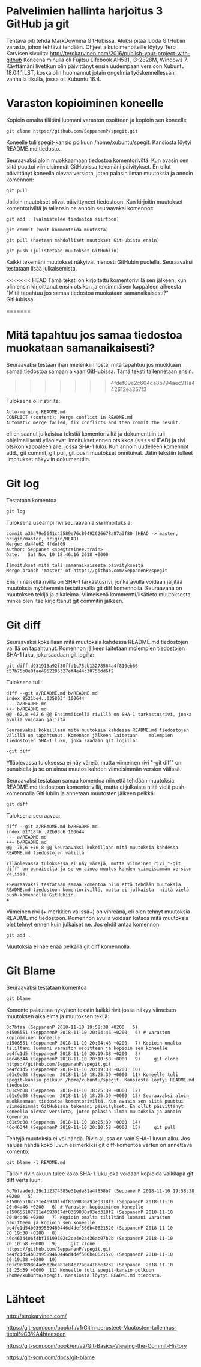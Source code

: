 # Palvelimien hallinta harjoitus 3 GitHub ja git
Tehtävä piti tehdä MarkDownina GitHubissa. Aluksi pitää luoda GitHubiin varasto, johon tehtävä tehdään. Ohjeet alkutoimenpiteille löytyy Tero Karvisen sivuilta:
http://terokarvinen.com/2016/publish-your-project-with-github
Koneena minulla oli Fujitsu Lifebook  AH531, i3-2328M, Windows 7. Käyttämäni livetikun olin päivittänyt ensin uudempaan versioon Xubuntu 18.04.1 LST, koska olin huomannut jotain ongelmia työskennellessäni vanhalla tikulla, jossa oli Xubuntu 16.4.

# Varaston kopioiminen koneelle
Kopioin omalta tililtäni luomani varaston osoitteen ja kopioin sen koneelle

    git clone https://github.com/SeppanenP/spegit.git

Koneelle tuli spegit-kansio polkuun /home/xubuntu/spegit. Kansiosta löytyi README.md tiedosto.

Seuraavaksi aloin muokkaamaan tiedostoa komentoriviltä. Kun avasin sen siitä puuttui viimeisimmät GitHubissa tekemäni päivitykset. En ollut päivittänyt koneella olevaa versiota, joten palasin ilman muutoksia ja annoin komennon:

    git pull

Jolloin muutokset olivat päivittyneet tiedostoon. Kun kirjoitin muutokset komentoriviltä ja tallensin ne annoin seuraavaksi komennot:

    git add . (valmistelee tiedoston siirtoon)
 
    git commit (voit kommentoida muutosta)
 
    git pull (haetaan mahdolliset muutokset GitHubista ensin)
 
    git push (julistetaan muutokset GitHubiin)

Kaikki tekemäni muutokset näkyivät hienosti GitHubin puolella. Seuraavaksi testataan lisää julkaisemista.

<<<<<<< HEAD
Tämä teksti on kirjoitettu komentorivillä sen jälkeen, kun olin ensin kirjoittanut ensin otsikon ja ensimmäisen kappaleen aiheesta "Mitä tapahtuu jos samaa tiedostoa muokataan samanaikaisesti?" GitHubissa.

=======
# Mitä tapahtuu jos samaa tiedostoa muokataan samanaikaisesti?

Seuraavaksi testaan ihan mielenkiinnosta, mitä tapahtuu jos muokkaan samaa tiedostoa samaan aikaan GitHubissa. Tämä teksti tallennetaan ensin.
>>>>>>> 4fdef09e2c604ca8b794aec911a442612ea357f3

Tuloksena oli ristiriita:

    Auto-merging README.md
    CONFLICT (content): Merge conflict in README.md
    Automatic merge failed; fix conflicts and then commit the result.

eli en saanut julkaistua tekstiä komentoriviltä ja dokumenttiin tuli ohjelmallisesti ylläolevat ilmoitukset ennen otsikkoa (<<<<<HEAD) ja rivi otsikon kappaleen alle, jossa SHA-1 luku. Kun annoin uudelleen komennot add., git commit, git pull, git push muutokset onnituivat. Jätin tekstiin tulleet ilmoitukset näkyviin dokumenttiin.

# Git log

Testataan komentoa

    git log

Tuloksena useampi rivi seuraavanlaisia ilmoituksia:

    commit a36a79e5641c43589e76c80492626678a87a3f80 (HEAD -> master, origin/master, origin/HEAD)
    Merge: da44e62 4fdef09
    Author: Seppanen <spe@trainee.train>
    Date:   Sat Nov 10 18:46:16 2018 +0000

    Ilmoitukset mitä tuli samanaikaisesta päivityksestä
    Merge branch 'master' of https://github.com/SeppanenP/spegit

Ensimmäisellä rivillä on SHA-1 tarkastusrivi, jonka avulla voidaan jäljitää muutoksia myöhemmin testattavalla git diff komennolla. Seuraavana on muutoksen tekijä ja aikaleima. Viimeisenä kommentti/lisätieto muutoksesta, minkä olen itse kirjoittanut git commitin jälkeen.

# Git diff

Seuraavaksi kokeillaan mitä muutoksia kahdessa README.md tiedostojen välillä on tapahtunut. Komennon jälkeen laitetaan molempien tiedostojen SHA-1 luku, joka saadaan git logilla:

    git diff d931913a92f30ffd1c75cb13278564a4f810eb66 c57b75b8e0fae4952205327ef4e44c30756dd6f2

Tuloksena tuli:
 
    diff --git a/README.md b/README.md
    index 8521be4..035803f 100644
    --- a/README.md
    +++ b/README.md
    @@ -62,8 +62,6 @@ Ensimmäisellä rivillä on SHA-1 tarkastusrivi, jonka avulla voidaan jäljitä
 
    Seuraavaksi kokeillaan mitä muutoksia kahdessa README.md tiedostojen välillä on tapahtunut. Komennon jälkeen laitetaan    molempien tiedostojen SHA-1 luku, joka saadaan git logilla:
 
    -git diff 

Ylläolevassa tuloksessa ei näy värejä, mutta viimeinen rivi "-git diff" on punaisella ja se on ainoa muutos kahden viimeisimmän version välissä.

Seuraavaksi testataan samaa komentoa niin että tehdään muutoksia README.md tiedostoon komentorivillä, mutta ei julkaista niitä vielä push-komennolla GitHubiin ja annetaan muutosten jälkeen pelkkä:

    git diff

Tuloksena seuraavaa:

    diff --git a/README.md b/README.md
    index 61718fb..72b93c6 100644
    --- a/README.md
    +++ b/README.md
    @@ -76,6 +76,8 @@ Seuraavaksi kokeillaan mitä muutoksia kahdessa README.md tiedostojen välillä
 
    Ylläolevassa tuloksessa ei näy värejä, mutta viimeinen rivi "-git diff" on punaisella ja se on ainoa muutos kahden viimeisimmän version välissä.
 
    +Seuraavaksi testataan samaa komentoa niin että tehdään muutoksia README.md tiedostoon komentorivillä, mutta ei julkaista  niitä vielä push-komennolla GitHubiin.
    +
 
Viimeinen rivi (+ merkkien välissä+) on vihreänä, eli olen tehnyt muutoksia README.md tiedostoon. Komennon avulla voidaan katsoa mitä muutoksia olet tehnyt ennen kuin julkaiset ne. Jos ehdit antaa komennon

    git add .

Muutoksia ei näe enää pelkällä git diff komennolla.

# Git Blame

Seuraavaksi testataan komentoa

    git blame

Komento palauttaa nykyisen tekstin kaikki rivit jossa näkyy viimeisen muutoksen aikaleima ja muutoksen tekijä:

    0c7bfaa (SeppanenP 2018-11-10 19:58:38 +0200   5) 
    e1506551 (SeppanenP 2018-11-10 20:04:46 +0200   6) # Varaston kopioiminen koneelle
    e1506551 (SeppanenP 2018-11-10 20:04:46 +0200   7) Kopioin omalta tililtäni luomani varaston osoitteen ja kopioin sen koneelle
    be4fc1d5 (SeppanenP 2018-11-10 20:19:38 +0200   8) 
    46c46344 (SeppanenP 2018-11-10 20:10:58 +0000   9)     git clone https://github.com/SeppanenP/spegit.git
    be4fc1d5 (SeppanenP 2018-11-10 20:19:38 +0200  10) 
    c01c9c08 (Seppanen  2018-11-10 18:25:39 +0000  11) Koneelle tuli spegit-kansio polkuun /home/xubuntu/spegit. Kansiosta löytyi README.md tiedosto.
    c01c9c08 (Seppanen  2018-11-10 18:25:39 +0000  12) 
    c01c9c08 (Seppanen  2018-11-10 18:25:39 +0000  13) Seuraavaksi aloin muokkaamaan tiedostoa komentoriviltä. Kun avasin sen siitä puuttui viimeisimmät GitHubissa tekemäni päivitykset. En ollut päivittänyt koneella olevaa versiota, joten palasin ilman muutoksia ja annoin komennon:
    c01c9c08 (Seppanen  2018-11-10 18:25:39 +0000  14) 
    46c46344 (SeppanenP 2018-11-10 20:10:58 +0000  15)     git pull

Tehtyjä muutoksia ei voi nähdä. Rivin alussa on vain SHA-1 luvun alku. Jos haluaa nähdä koko luvun esimerkiksi git diff-komentoa varten on annettava komento:

    git blame -l README.md

Tällöin rivin akuun tulee koko SHA-1 luku joka voidaan kopioida vaikkapa git diff vertailuun:

    0c7bfaadedc29c1d2374585e31eda81a4f858b7 (SeppanenP 2018-11-10 19:58:38 +0200   5) 
    e150655107721e4693017df8369830a93ed318f2 (SeppanenP 2018-11-10 20:04:46 +0200   6) # Varaston kopioiminen koneelle
    e150655107721e4693017df8369830a93ed318f2 (SeppanenP 2018-11-10 20:04:46 +0200   7) Kopioin omalta tililtäni luomani varaston    osoitteen ja kopioin sen koneelle
    be4fc1d54b0399589460446d4def566b40621520 (SeppanenP 2018-11-10 20:19:38 +0200   8) 
    46c4634406f4bf16199302c2ce4e2a436ab07b2b (SeppanenP 2018-11-10 20:10:58 +0000   9)     git clone https://github.com/SeppanenP/spegit.git
    be4fc1d54b0399589460446d4def566b40621520 (SeppanenP 2018-11-10 20:19:38 +0200  10) 
    c01c9c089804ad5b2bca81e84c77a0a418be3232 (Seppanen  2018-11-10 18:25:39 +0000  11) Koneelle tuli spegit-kansio polkuun      /home/xubuntu/spegit. Kansiosta löytyi README.md tiedosto.

# Lähteet

http://terokarvinen.com/

https://git-scm.com/book/fi/v1/Gitin-perusteet-Muutosten-tallennus-tietol%C3%A4hteeseen

https://git-scm.com/book/en/v2/Git-Basics-Viewing-the-Commit-History

https://git-scm.com/docs/git-blame


